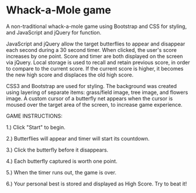# Whack-a-Mole game

A non-traditional whack-a-mole game using Bootstrap and CSS for styling, and JavaScript and jQuery for function.

JavaScript and jQuery allow the target butterflies to appear and disappear each second during a 30 second timer. When clicked, the user's score increases by one point. Score and timer are both displayed on the screen via jQuery. Local storage is used to recall and retain previous score, in order to compare to the current score. If the current score is higher, it becomes the new high score and displaces the old high score.

CSS3 and Bootstrap are used for styling. The background was created using layering of  separate items: grass/field image, tree image, and flowers image. A custom cursor of a butterfly net appears when the cursor is moused over the target area of the screen, to increase game experience.

GAME INSTRUCTIONS:

1.) Click "Start" to begin.

2.) Butterflies will appear and timer will start its countdown.

3.) Click the butterfly before it disappears.

4.) Each butterfly captured is worth one point.

5.) When the timer runs out, the game is over.

6.) Your personal best is stored and displayed as High Score. Try to beat it!

